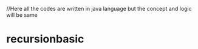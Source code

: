 //Here all the codes are written in java language but the concept and logic will be same

# recursionbasic
